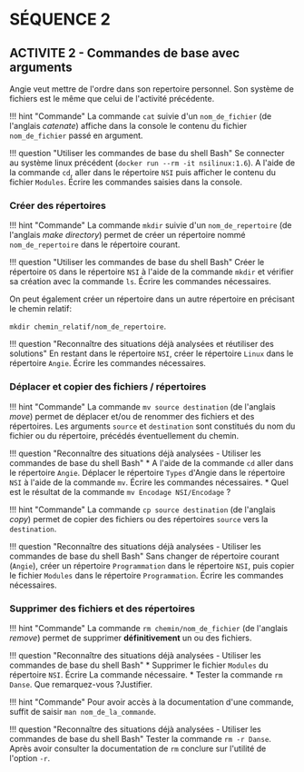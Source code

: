 SÉQUENCE 2
==========

## ACTIVITE 2 - Commandes de base avec arguments

Angie veut mettre de l'ordre dans son repertoire personnel. Son système de fichiers est le même que celui de l'activité précédente.

!!! hint "Commande"
    La commande `cat` suivie d'un `nom_de_fichier` (de l'anglais *catenate*) affiche dans la console le contenu du fichier `nom_de_fichier` passé en argument.

!!! question "Utiliser les commandes de base du shell Bash"
    Se connecter au système linux précédent (`docker run --rm -it nsilinux:1.6`). A l'aide de la commande `cd`, aller dans le répertoire `NSI` puis afficher le contenu du fichier `Modules`. Écrire les commandes saisies dans la console.

### Créer des répertoires

!!! hint "Commande"
    La commande `mkdir` suivie d'un `nom_de_repertoire` (de l'anglais *make directory*) permet de créer un répertoire nommé `nom_de_repertoire` dans le répertoire courant.

!!! question "Utiliser les commandes de base du shell Bash"
    Créer le répertoire `OS` dans le répertoire `NSI` à l'aide de la commande `mkdir` et vérifier sa création 
    avec la commande `ls`. Écrire les commandes nécessaires.

On peut également créer un répertoire dans un autre répertoire en précisant le chemin relatif:  

`mkdir chemin_relatif/nom_de_repertoire`.  

!!! question "Reconnaître des situations déjà analysées et réutiliser des solutions"
    En restant dans le répertoire `NSI`, créer le répertoire `Linux` dans le répertoire `Angie`. Écrire les commandes nécessaires. 

### Déplacer et copier des fichiers / répertoires

!!! hint "Commande"
    La commande `mv source destination` (de l'anglais *move*) permet de déplacer et/ou de renommer des fichiers et des répertoires. Les arguments `source` et `destination` sont constitués du nom du fichier ou du répertoire, précédés éventuellement du chemin.
    
!!! question "Reconnaître des situations déjà analysées - Utiliser les commandes de base du shell Bash"
    * A l'aide de la commande `cd` aller dans le répertoire `Angie`. Déplacer le répertoire `Types` d'Angie dans le répertoire `NSI` à l'aide de la commande `mv`. Écrire les commandes nécessaires.
    * Quel est le résultat de la commande `mv Encodage NSI/Encodage` ?

!!! hint "Commande"
    La commande `cp source destination` (de l'anglais *copy*) permet de copier des fichiers ou des répertoires `source` vers la `destination`.

!!! question "Reconnaître des situations déjà analysées - Utiliser les commandes de base du shell Bash"
    Sans changer de répertoire courant (`Angie`), créer un répertoire `Programmation` dans le répertoire `NSI`, puis copier le fichier `Modules` dans le répertoire `Programmation`. Écrire les commandes nécessaires.

### Supprimer des fichiers et des répertoires 

!!! hint "Commande"
    La commande `rm chemin/nom_de_fichier` (de l'anglais *remove*) permet de supprimer **définitivement** un ou des fichiers.

!!! question "Reconnaître des situations déjà analysées - Utiliser les commandes de base du shell Bash"
    * Supprimer le fichier `Modules` du répertoire `NSI`. Écrire La commande nécessaire.
    * Tester la commande `rm Danse`. Que remarquez-vous ?Justifier.    

!!! hint "Commande"
    Pour avoir accès à la documentation d'une commande, suffit de saisir `man nom_de_la_commande`.

!!! question "Reconnaître des situations déjà analysées - Utiliser les commandes de base du shell Bash"
    Tester la commande `rm -r Danse`. Après avoir consulter la documentation de `rm` conclure sur l'utilité de l'option `-r`.

